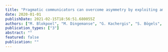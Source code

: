 ```yaml
---
title: "Pragmatic communicators can overcome asymmetry by exploiting ambiguity"
date: 2020-01-01
publishDate: 2021-02-15T18:56:51.680055Z
authors: ["M. Blokpoel", "M. Dingemanse", "G. Kachergis", "S. Bögels", "I. Toni", "I. van Rooij", "the CABB team"]
publication_types: ["3"]
abstract: ""
featured: false
publication: ""
---
```


